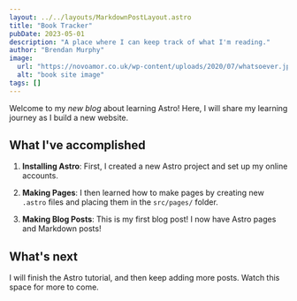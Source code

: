 ```yaml
---
layout: ../../layouts/MarkdownPostLayout.astro
title: "Book Tracker"
pubDate: 2023-05-01
description: "A place where I can keep track of what I'm reading."
author: "Brendan Murphy"
image:
  url: "https://novoamor.co.uk/wp-content/uploads/2020/07/whatsoever.jpg"
  alt: "book site image"
tags: []
---
```


Welcome to my _new blog_ about learning Astro! Here, I will share my learning journey as I build a new website.

## What I've accomplished

1. **Installing Astro**: First, I created a new Astro project and set up my online accounts.

2. **Making Pages**: I then learned how to make pages by creating new `.astro` files and placing them in the `src/pages/` folder.

3. **Making Blog Posts**: This is my first blog post! I now have Astro pages and Markdown posts!

## What's next

I will finish the Astro tutorial, and then keep adding more posts. Watch this space for more to come.
